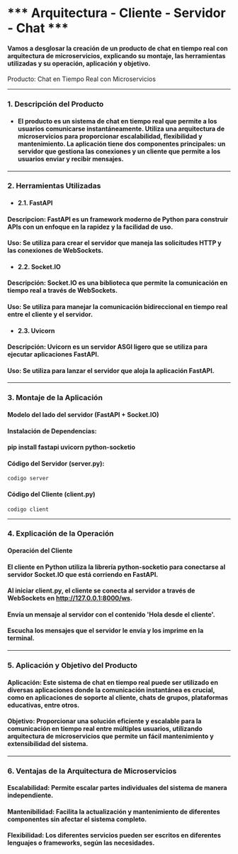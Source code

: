 *** Arquitectura - Cliente - Servidor - Chat *** 
==============================

#### Vamos a desglosar la creación de un producto de chat en tiempo real con arquitectura de microservicios, explicando su montaje, las herramientas utilizadas y su operación, aplicación y objetivo.
Producto: Chat en Tiempo Real con Microservicios

--------------------------------------------
### 1. Descripción del Producto

- #### El producto es un sistema de chat en tiempo real que permite a los usuarios comunicarse instantáneamente. Utiliza una arquitectura de microservicios para proporcionar escalabilidad, flexibilidad y mantenimiento. La aplicación tiene dos componentes principales: un servidor que gestiona las conexiones y un cliente que permite a los usuarios enviar y recibir mensajes.

--------------------------------------------
### 2. Herramientas Utilizadas

- #### 2.1. FastAPI
#### Descripcion: FastAPI es un framework moderno de Python para construir APIs con un enfoque en la rapidez y la facilidad de uso.
#### Uso: Se utiliza para crear el servidor que maneja las solicitudes HTTP y las conexiones de WebSockets.
- #### 2.2. Socket.IO
#### Descripción: Socket.IO es una biblioteca que permite la comunicación en tiempo real a través de WebSockets.
#### Uso: Se utiliza para manejar la comunicación bidireccional en tiempo real entre el cliente y el servidor.
- #### 2.3. Uvicorn
#### Descripción: Uvicorn es un servidor ASGI ligero que se utiliza para ejecutar aplicaciones FastAPI.
#### Uso: Se utiliza para lanzar el servidor que aloja la aplicación FastAPI.

--------------------------------------------
### 3. Montaje de la Aplicación

#### Modelo del lado del servidor (FastAPI + Socket.IO)
#### Instalación de Dependencias:
#### 	pip install fastapi uvicorn python-socketio

#### Código del Servidor (server.py):
	codigo server
#### Código del Cliente (client.py)
	codigo client

--------------------------------------------
### 4. Explicación de la Operación 

#### Operación del Cliente 
#### El cliente en Python utiliza la librería python-socketio para conectarse al servidor Socket.IO que está corriendo en FastAPI.
#### Al iniciar client.py, el cliente se conecta al servidor a través de WebSockets en http://127.0.0.1:8000/ws.
#### Envía un mensaje al servidor con el contenido 'Hola desde el cliente'.
#### Escucha los mensajes que el servidor le envía y los imprime en la terminal.

-----------------------------------------------
### 5. Aplicación y Objetivo del Producto

#### Aplicación: Este sistema de chat en tiempo real puede ser utilizado en diversas aplicaciones donde la comunicación instantánea es crucial, como en aplicaciones de soporte al cliente, chats de grupos, plataformas educativas, entre otros.
#### Objetivo: Proporcionar una solución eficiente y escalable para la comunicación en tiempo real entre múltiples usuarios, utilizando arquitectura de microservicios que permite un fácil mantenimiento y extensibilidad del sistema.

--------------------------------------------------------------
### 6. Ventajas de la Arquitectura de Microservicios

#### Escalabilidad: Permite escalar partes individuales del sistema de manera independiente.
#### Mantenibilidad: Facilita la actualización y mantenimiento de diferentes componentes sin afectar el sistema completo.
#### Flexibilidad: Los diferentes servicios pueden ser escritos en diferentes lenguajes o frameworks, según las necesidades. 
